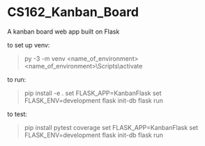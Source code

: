 # CS162_Kanban_Board
A kanban board web app built on Flask

to set up venv:

> py -3 -m venv <name_of_environment>
> <name_of_environment>\Scripts\activate

to run:

> pip install -e .
> set FLASK_APP=KanbanFlask
> set FLASK_ENV=development
> flask init-db
> flask run

to test:

> pip install pytest coverage
> set FLASK_APP=KanbanFlask
> set FLASK_ENV=development
> flask init-db
> flask run

